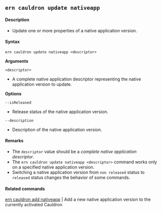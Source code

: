 ## `ern cauldron update nativeapp`

#### Description

- Update one or more properties of a native application version.

#### Syntax

`ern cauldron update nativeapp <descriptor>`

**Arguments**

`<descriptor>`

- A complete native application descriptor representing the native application version to update.

**Options**

`--isReleased`

- Release status of the native application version.

`--description`

- Description of the native application version.

#### Remarks

- The `descriptor` value should be a _complete native application descriptor_.
- The `ern cauldron update nativeapp <descriptor>` command works only on a specified native application version.
- Switching a native application version from `non released` status to `released` status changes the behavior of some commands.

#### Related commands

[ern cauldron add nativeapp] | Add a new native application version to the currently activated Cauldron

[ern cauldron add nativeapp]: ../add/nativeapp.md
